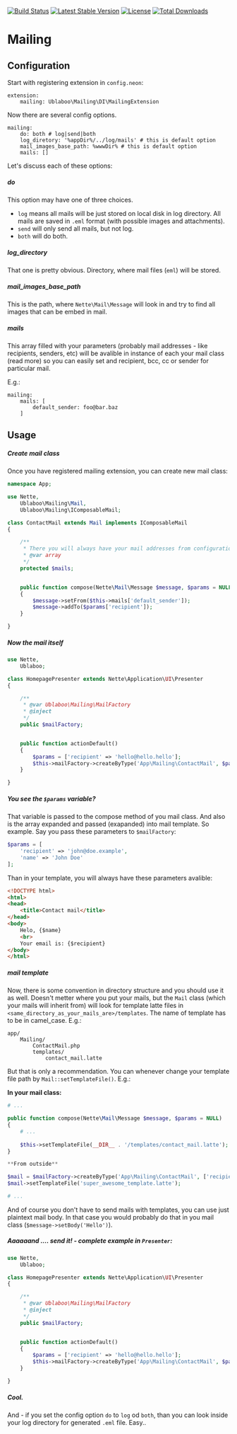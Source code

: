 [![Build Status](https://travis-ci.org/ublaboo/mailing.svg?branch=master)](https://travis-ci.org/ublaboo/mailing)
[![Latest Stable Version](https://poser.pugx.org/ublaboo/mailing/v/stable)](https://packagist.org/packages/ublaboo/mailing)
[![License](https://poser.pugx.org/ublaboo/mailing/license)](https://packagist.org/packages/ublaboo/mailing)
[![Total Downloads](https://poser.pugx.org/ublaboo/mailing/downloads)](https://packagist.org/packages/ublaboo/mailing)

Mailing
=======

## Configuration

Start with registering extension in `config.neon`:

    extension:
        mailing: Ublaboo\Mailing\DI\MailingExtension

Now there are several config options.

    mailing:
        do: both # log|send|both
        log_diretory: '%appDir%/../log/mails' # this is default option
        mail_images_base_path: %wwwDir% # this is default option
        mails: []

Let's discuss each of these options:

##### do

This option may have one of three choices.
- `log` means all mails will be just stored on local disk in log directory. All mails are saved in `.eml` format (with possible images and attachments).
- `send` will only send all mails, but not log.
- `both` will do both.

##### log_directory

That one is pretty obvious. Directory, where mail files (`eml`) will be stored.

##### mail_images_base_path

This is the path, where `Nette\Mail\Message` will look in and try to find all images that can be embed in mail.

##### mails

This array filled with your parameters (probably mail addresses - like recipients, senders, etc) will be avalible in instance of each your mail class (read more) so you can easily set and recipient, bcc, cc or sender for particular mail.

E.g.:

    mailing:
        mails: [
            default_sender: foo@bar.baz
        ]

## Usage

##### Create mail class

Once you have registered mailing extension, you can create new mail class:

```php
namespace App;

use Nette,
	Ublaboo\Mailing\Mail,
	Ublaboo\Mailing\IComposableMail;

class ContactMail extends Mail implements IComposableMail
{

	/**
	 * There you will always have your mail addresses from configuration file
	 * @var array
	 */
	protected $mails;


	public function compose(Nette\Mail\Message $message, $params = NULL)
	{
		$message->setFrom($this->mails['default_sender']);
		$message->addTo($params['recipient']);
	}

}
```

##### Now the mail itself

```php
use Nette,
    Ublaboo;

class HomepagePresenter extends Nette\Application\UI\Presenter
{

    /**
     * @var Ublaboo\Mailing\MailFactory
     * @inject
     */
    public $mailFactory;


    public function actionDefault()
    {
        $params = ['recipient' => 'hello@hello.hello'];
        $this->mailFactory->createByType('App\Mailing\ContactMail', $params);
    }

}
```

##### You see the `$params` variable?

That variable is passed to the compose method of you mail class. And also is the array expanded and passed (exapanded) into mail template. So example. Say you pass these parameters to `$mailFactory`:

```php
$params = [
    'recipient' => 'john@doe.example',
    'name' => 'John Doe'
];
```

Than in your template, you will always have these parameters avalible:

```html
<!DOCTYPE html>
<html>
<head>
	<title>Contact mail</title>
</head>
<body>
    Helo, {$name}
    <br>
    Your email is: {$recipient}
</body>
</html>
```

##### mail template

Now, there is some convention in directory structure and you should use it as well. Doesn't metter where you put your mails, but the `Mail` class (which your mails will inherit from) will look for template latte files in `<same_directory_as_your_mails_are>/templates`. The name of template has to be in camel_case. E.g.:

    app/
        Mailing/
            ContactMail.php
            templates/
                contact_mail.latte

But that is only a recommendation. You can whenever change your template file path by `Mail::setTemplateFile()`. E.g.:

**In your mail class:**

```php
# ...

public function compose(Nette\Mail\Message $message, $params = NULL)
{
	# ...
	
	$this->setTemplateFile(__DIR__ . '/templates/contact_mail.latte');
}

**From outside**

$mail = $mailFactory->createByType('App\Mailing\ContactMail', ['recipient' => 'hello@hello.hello']);
$mail->setTemplateFile('super_awesome_template.latte');

# ...
```

And of course you don't have to send mails with templates, you can use just plaintext mail body. In that case you would probably do that in you mail class (`$message->setBody('Hello')`).

##### Aaaaaand .... send it! - complete example in `Presenter`:

```php
use Nette,
    Ublaboo;

class HomepagePresenter extends Nette\Application\UI\Presenter
{

    /**
     * @var Ublaboo\Mailing\MailFactory
     * @inject
     */
    public $mailFactory;


    public function actionDefault()
    {
        $params = ['recipient' => 'hello@hello.hello'];
        $this->mailFactory->createByType('App\Mailing\ContactMail', $params)->send();
    }

}
```

##### Cool.

And - if you set the config option `do` to `log` od `both`, than you can look inside your log directory for generated `.eml` file. Easy..
